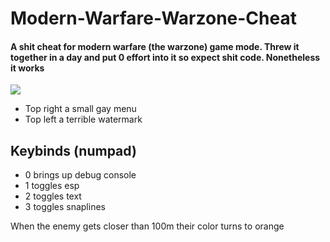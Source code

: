 # Modern-Warfare-Warzone-Cheat
#### A shit cheat for modern warfare (the warzone) game mode. Threw it together in a day and put 0 effort into it so expect shit code. Nonetheless it works

 <img src="https://imgur.com/mGR2X3D"/>  

- Top right a small gay menu
- Top left a terrible watermark

## Keybinds (numpad)
  - 0 brings up debug console
  - 1 toggles esp
  - 2 toggles text
  - 3 toggles snaplines
  
When the enemy gets closer than 100m their color turns to orange
 
